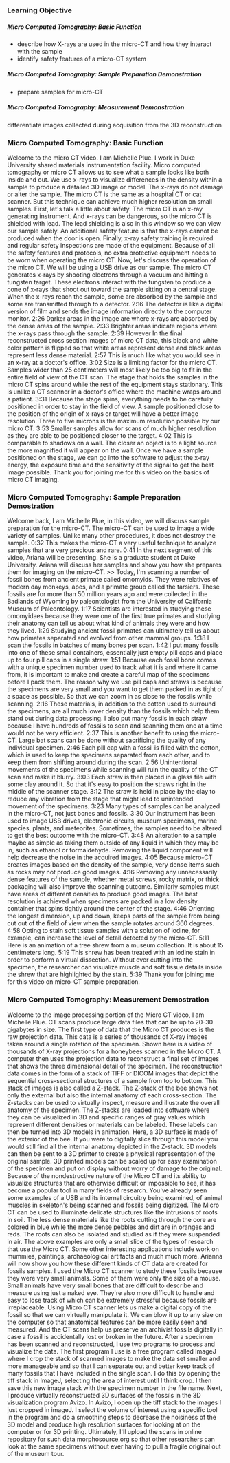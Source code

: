 
### Learning Objective

##### Micro Computed Tomography: Basic Function

- describe how X-rays are used in the micro-CT and how they interact with the sample
- identify safety features of a micro-CT system

##### Micro Computed Tomography: Sample Preparation Demonstration

- prepare samples for micro-CT

##### Micro Computed Tomography: Measurement Demonstration

differentiate images collected during acquisition from the 3D reconstruction

### Micro Computed Tomography: Basic Function

Welcome to the micro CT video. I am Michelle Plue. I work in Duke University shared materials instrumentation facility. Micro computed tomography or micro CT allows us to see what a sample looks like both inside and out. We use x-rays to visualize differences in the density within a sample to produce a detailed 3D image or model. The x-rays do not damage or alter the sample. The micro CT is the same as a hospital CT or cat scanner. But this technique can achieve much higher resolution on small samples. First, let's talk a little about safety. The micro CT is an x-ray generating instrument. And x-rays can be dangerous, so the micro CT is shielded with lead. The lead shielding is also in this window so we can view our sample safely. An additional safety feature is that the x-rays cannot be produced when the door is open. Finally, x-ray safety training is required and regular safety inspections are made of the equipment. Because of all the safety features and protocols, no extra protective equipment needs to be worn when operating the micro CT. Now, let's discuss the operation of the micro CT. We will be using a USB drive as our sample. The micro CT generates x-rays by shooting electrons through a vacuum and hitting a tungsten target. These electrons interact with the tungsten to produce a cone of x-rays that shoot out toward the sample sitting on a central stage. When the x-rays reach the sample, some are absorbed by the sample and some are transmitted through to a detector.
2:16
The detector is like a digital version of film and sends the image information directly to the computer monitor.
2:26
Darker areas in the image are where x-rays are absorbed by the dense areas of the sample.
2:33
Brighter areas indicate regions where the x-rays pass through the sample.
2:39
However In the final reconstructed cross section images of micro CT data, this black and white color pattern is flipped so that white areas represent dense and black areas represent less dense material.
2:57
This is much like what you would see in an x-ray at a doctor's office.
3:02
Size is a limiting factor for the micro CT. Samples wider than 25 centimeters will most likely be too big to fit in the entire field of view of the CT scan. The stage that holds the samples in the micro CT spins around while the rest of the equipment stays stationary. This is unlike a CT scanner in a doctor's office where the machine wraps around a patient.
3:31
Because the stage spins, everything needs to be carefully positioned in order to stay in the field of view. A sample positioned close to the position of the origin of x-rays or target will have a better image resolution. Three to five microns is the maximum resolution possible by our micro CT.
3:53
Smaller samples allow for scans of much higher resolution as they are able to be positioned closer to the target.
4:02
This is comparable to shadows on a wall. The closer an object is to a light source the more magnified it will appear on the wall. Once we have a sample positioned on the stage, we can go into the software to adjust the x-ray energy, the exposure time and the sensitivity of the signal to get the best image possible. Thank you for joining me for this video on the basics of micro CT imaging.

### Micro Computed Tomography: Sample Preparation Demostration
Welcome back, I am Michelle Plue, in this video, we will discuss sample preparation for the micro-CT. The micro-CT can be used to image a wide variety of samples. Unlike many other procedures, it does not destroy the sample.
0:32
This makes the micro-CT a very useful technique to analyze samples that are very precious and rare.
0:41
In the next segment of this video, Ariana will be presenting. She is a graduate student at Duke University. Ariana will discuss her samples and show you how she prepares them for imaging on the micro-CT. >> Today, I'm scanning a number of fossil bones from ancient primate called omomyids. They were relatives of modern day monkeys, apes, and a primate group called the tarsiers. These fossils are for more than 50 million years ago and were collected in the Badlands of Wyoming by paleontologist from the University of California Museum of Paleontology.
1:17
Scientists are interested in studying these omomyidaes because they were one of the first true primates and studying their anatomy can tell us about what kind of animals they were and how they lived.
1:29
Studying ancient fossil primates can ultimately tell us about how primates separated and evolved from other mammal groups.
1:38
I scan the fossils in batches of many bones per scan.
1:42
I put many fossils into one of these small containers, essentially just empty pill caps and place up to four pill caps in a single straw.
1:51
Because each fossil bone comes with a unique specimen number used to track what it is and where it came from, it is important to make and create a careful map of the specimens before I pack them. The reason why we use pill caps and straws is because the specimens are very small and you want to get them packed in as tight of a space as possible. So that we can zoom in as close to the fossils while scanning.
2:16
These materials, in addition to the cotton used to surround the specimens, are all much lower density than the fossils which help them stand out during data processing. I also put many fossils in each straw because I have hundreds of fossils to scan and scanning them one at a time would not be very efficient.
2:37
This is another benefit to using the micro-CT. Large bat scans can be done without sacrificing the quality of any individual specimen.
2:46
Each pill cap with a fossil is filled with the cotton, which is used to keep the specimens separated from each other, and to keep them from shifting around during the scan.
2:56
Unintentional movements of the specimens while scanning will ruin the quality of the CT scan and make it blurry.
3:03
Each straw is then placed in a glass file with some clay around it. So that it's easy to position the straws right in the middle of the scanner stage.
3:12
The straw is held in place by the clay to reduce any vibration from the stage that might lead to unintended movement of the specimens.
3:23
Many types of samples can be analyzed in the micro-CT, not just bones and fossils.
3:30
Our instrument has been used to image USB drives, electronic circuits, museum specimens, marine species, plants, and meteorites. Sometimes, the samples need to be altered to get the best outcome with the micro-CT.
3:48
An alteration to a sample maybe as simple as taking them outside of any liquid in which they may be in, such as ethanol or formaldehyde. Removing the liquid component will help decrease the noise in the acquired images.
4:05
Because micro-CT creates images based on the density of the sample, very dense items such as rocks may not produce good images.
4:16
Removing any unnecessarily dense features of the sample, whether metal screws, rocky matrix, or thick packaging will also improve the scanning outcome. Similarly samples must have areas of different densities to produce good images. The best resolution is achieved when specimens are packed in a low density container that spins tightly around the center of the stage.
4:46
Orienting the longest dimension, up and down, keeps parts of the sample from being cut out of the field of view when the sample rotates around 360 degrees.
4:58
Opting to stain soft tissue samples with a solution of iodine, for example, can increase the level of detail detected by the micro-CT.
5:11
Here is an animation of a tree shrew from a museum collection. It is about 15 centimeters long.
5:19
This shrew has been treated with an iodine stain in order to perform a virtual dissection. Without ever cutting into the specimen, the researcher can visualize muscle and soft tissue details inside the shrew that are highlighted by the stain.
5:39
Thank you for joining me for this video on micro-CT sample preparation.

### Micro Computed Tomography: Measurement Demostration
Welcome to the image processing portion of the Micro CT video, I am Michelle Plue. CT scans produce large data files that can be up to 20-30 gigabytes in size. The first type of data that the Micro CT produces is the raw projection data. This data is a series of thousands of X-ray images taken around a single rotation of the specimen. Shown here is a video of thousands of X-ray projections for a honeybees scanned in the Micro CT. A computer then uses the projection data to reconstruct a final set of images that shows the three dimensional detail of the specimen. The reconstruction data comes in the form of a stack of TIFF or DICOM images that depict the sequential cross-sectional structures of a sample from top to bottom. This stack of images is also called a Z-stack. The Z-stack of the bee shows not only the external but also the internal anatomy of each cross-section. The Z-stacks can be used to virtually inspect, measure and illustrate the overall anatomy of the specimen. The Z-stacks are loaded into software where they can be visualized in 3D and specific ranges of gray values which represent different densities or materials can be labeled. These labels can then be turned into 3D models in animation. Here, a 3D surface is made of the exterior of the bee. If you were to digitally slice through this model you would still find all the internal anatomy depicted in the Z-stack. 3D models can then be sent to a 3D printer to create a physical representation of the original sample. 3D printed models can be scaled up for easy examination of the specimen and put on display without worry of damage to the original. Because of the nondestructive nature of the Micro CT and its ability to visualize structures that are otherwise difficult or impossible to see, it has become a popular tool in many fields of research. You've already seen some examples of a USB and its internal circuitry being examined, of animal muscles in skeleton's being scanned and fossils being digitized. The Micro CT can be used to illuminate delicate structures like the intrusions of roots in soil. The less dense materials like the roots cutting through the core are colored in blue while the more dense pebbles and dirt are in oranges and reds. The roots can also be isolated and studied as if they were suspended in air. The above examples are only a small slice of the types of research that use the Micro CT. Some other interesting applications include work on mummies, paintings, archaeological artifacts and much much more. Arianna will now show you how these different kinds of CT data are created for fossils samples. I used the Micro CT scanner to study these fossils because they were very small animals. Some of them were only the size of a mouse. Small animals have very small bones that are difficult to describe and measure using just a naked eye. They're also more difficult to handle and easy to lose track of which can be extremely stressful because fossils are irreplaceable. Using Micro CT scanner lets us make a digital copy of the fossil so that we can virtually manipulate it. We can blow it up to any size on the computer so that anatomical features can be more easily seen and measured. And the CT scans help us preserve an archivist fossils digitally in case a fossil is accidentally lost or broken in the future. After a specimen has been scanned and reconstructed, I use two programs to process and visualize the data. The first program I use is a free program called ImageJ where I crop the stack of scanned images to make the data set smaller and more manageable and so that I can separate out and better keep track of many fossils that I have included in the single scan. I do this by opening the tiff stack in ImageJ, selecting the area of interest until I think crop. I then save this new image stack with the specimen number in the file name. Next, I produce virtually reconstructed 3D surfaces of the fossils in the 3D visualization program Avizo. In Avizo, I open up the tiff stack to the images I just cropped in imageJ. I select the volume of interest using a specific tool in the program and do a smoothing steps to decrease the noisiness of the 3D model and produce high resolution surfaces for looking at on the computer or for 3D printing. Ultimately, I'll upload the scans in online repository for such data morphosource.org so that other researchers can look at the same specimens without ever having to pull a fragile original out of the museum tour.
